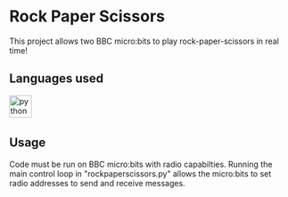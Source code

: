 # Rock Paper Scissors
This project allows two BBC micro:bits to play rock-paper-scissors in real time!

## Languages used
<div align="left">
  <img src="https://cdn.jsdelivr.net/gh/devicons/devicon/icons/python/python-original.svg" height="40" alt="python logo"  />
  <img width="12" />
</div>

## Usage
Code must be run on BBC micro:bits with radio capabilties.
Running the main control loop in "rockpaperscissors.py" allows the micro:bits to set radio addresses to send and receive messages.
